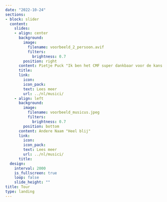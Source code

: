 ```yaml
---
date: "2022-10-24"
sections:
- block: slider
  content:
    slides:
    - align: center
      background:
        image:
          filename: voorbeeld_2_persoon.avif
          filters:
            brightness: 0.7
        position: right
      content: Pietje Puck "Ik ben het CMF super dankbaar voor de kans die ze mij geboden hebben"
      title: 
      link:
        icon: 
        icon_pack: 
        text: Lees meer
        url: ../nl/musici/
    - align: left
      background:
        image:
          filename: voorbeeld_musicus.jpeg
          filters:
            brightness: 0.7
        position: bottom
      content: Andere Naam "Heel blij"
      link:
        icon: 
        icon_pack: 
        text: Lees meer
        url: ../nl/musici/
      title: 
  design:
    interval: 2000
    is_fullscreen: true
    loop: false
    slide_height: ""
title: Tour
type: landing
---
```

